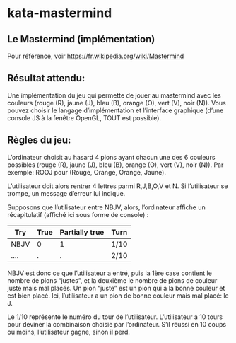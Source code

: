 # kata-mastermind

## Le Mastermind (implémentation)
Pour référence, voir https://fr.wikipedia.org/wiki/Mastermind

## Résultat attendu:
Une implémentation du jeu qui permette de jouer au mastermind avec les couleurs (rouge
(R), jaune (J), bleu (B), orange (O), vert (V), noir (N)).
Vous pouvez choisir le langage d’implémentation et l’interface graphique (d’une console JS
à la fenêtre OpenGL, TOUT est possible).

## Règles du jeu:

L’ordinateur choisit au hasard 4 pions ayant chacun une des 6 couleurs possibles (rouge
(R), jaune (J), bleu (B), orange (O), vert (V), noir (N)).
Par exemple: ROOJ pour (Rouge, Orange, Orange, Jaune).

L’utilisateur doit alors rentrer 4 lettres parmi R,J,B,O,V et N. Si l’utilisateur se trompe, un
message d’erreur lui indique.

Supposons que l’utilisateur entre NBJV, alors, l’ordinateur affiche un récapitulatif (affiché ici
sous forme de console) :

| Try   | True | Partially true | Turn |
| ----- |----  | -------------- |----- |
| NBJV  | 0    | 1              | 1/10 |
| ....  | .    | .              | 2/10 |

NBJV est donc ce que l’utilisateur a entré, puis la 1ère case contient le nombre de pions
“justes”, et la deuxième le nombre de pions de couleur juste mais mal placés.
Un pion “juste” est un pion qui a la bonne couleur et est bien placé.
Ici, l’utilisateur a un pion de bonne couleur mais mal placé: le J.

Le 1/10 représente le numéro du tour de l’utilisateur. L’utilisateur a 10 tours pour deviner la
combinaison choisie par l’ordinateur. S’il réussi en 10 coups ou moins, l’utilisateur gagne,
sinon il perd.